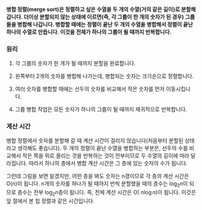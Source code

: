 #### 병합 정렬(merge sort)은 정렬하고 싶은 수열을 두 개의 수열(거의 같은 길이)로 분할해 갑니다. 더이상 분할되지 않는 상태에 이르면(즉, 각 그룹이 한 개의 숫자가 된 경우) 그룹들을 병합해 나갑니다. 병합할 때에는 정렬이 끝난 두 개의 수열을 병합해서 정렬이 끝난 하나의 수열로 만듭니다. 이것을 전체가 하나의 그룹이 될 때까지 반복합니다.

### 원리

1. 각 그룹의 숫자가 한 개가 될 때까지 분할을 완료합니다.

2. 왼쪽부터 2개의 숫자를 병합해 나가는데, 병합되는 숫자는 크기순으로 정렬합니다.

3. 여러 숫자를 병합할 때에는 선두의 숫자를 비교해서 작은 숫자를 먼저 이동시킵니다.

4. 그룹 병합 작업은 모든 숫자가 하나의 그룹이 될 때까지 재귀적으로 반복합니다.

### 계산 시간

병합 정렬에서 숫자를 분할해 갈 때 계산 시간이 걸리지 않습니다(처음부터 분할된 상태라고 생각해도 좋습니다). 두 개의 정렬이 끝난 수열을 병합하는 부분은, 선두의 수를 비교해서 작은
쪽을 위로 올리는 것을 반복하는 것이 전부이므로 두 수열의 길이에 따라 달라집니다. 따라서 하나의 층에서 병합 계산 시간은 그 층에 있는 숫자의 수가 됩니다.

그런데 그림을 보면 알겠지만, 어떤 층을 봐도 숫자는 n갱이므로 각 층의 계산 시간은 O(n)이 됩니다. n개의 숫자를 하나가 될 때까지 반씩 분할했을 때의 층수는 $\log_{2}{n}$이 되므로
층수는 전부 $\log_{2}{n}$층이 됩니다. 즉, 전체 계산 시간은 O( $n \log {n}$)이 됩니다. 이것은 앞 절에서 본 힙 정렬과 같은 시간입니다.
